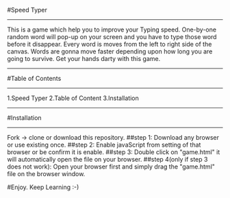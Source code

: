 #Speed Typer
___

This is a game which help you to improve your Typing speed. One-by-one random word will pop-up on your screen and you have to type those word before it disappear. Every word is moves from the left to right side of the canvas.
Words are gonna move faster depending upon how long you are going to survive. Get your hands darty with this game.


***
#Table of Contents
___

1.Speed Typer
2.Table of Content
3.Installation


***
#Installation

___
Fork -> clone or download this repository.
##step 1: Download any browser or use existing once.
##step 2: Enable javaScript from setting of that browser or be confirm it is enable.
##step 3: Double click on "game.html" it will automatically open the file on your browser.
##step 4(only if step 3 does not work): Open your browser first and simply drag the "game.html" file on the browser window.

#Enjoy. Keep Learning :-) 